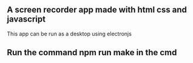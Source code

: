 ## A screen recorder app made with html css and javascript 

This app can be run as a desktop using electronjs

## Run the command npm run make in the cmd